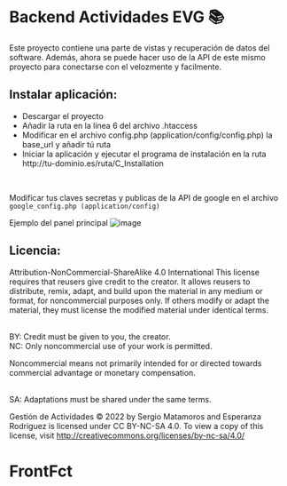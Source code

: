 <h1>Backend Actividades EVG 📚</h1>

<p>Este proyecto contiene una parte de vistas y recuperación de datos del software. Además, ahora se puede hacer uso de la API de este mismo proyecto para conectarse con el velozmente y facilmente.</p>

<h2>Instalar aplicación:</h2>
<ul>
  <li>Descargar el proyecto</li>
  <li>Añadir la ruta en la línea 6 del archivo .htaccess</li>
  <li>Modificar en el archivo config.php (application/config/config.php) la base_url y añadir tú ruta</li>
  <li>Iniciar la aplicación y ejecutar el programa de instalación en la ruta http://tu-dominio.es/ruta/C_Installation</li>
 </ul>
 
 <br>
 <p>Modificar tus claves secretas y publicas de la API de google en el archivo <code>google_config.php (application/config)</code></p>
 
 
 Ejemplo del panel principal
 ![image](https://user-images.githubusercontent.com/11336279/173252223-7ebdd4ef-5bca-4124-b289-1ffb8cf92e98.png)

<h2>Licencia:</h2>

Attribution-NonCommercial-ShareAlike 4.0 International
This license requires that reusers give credit to the creator. It allows reusers to distribute, remix, adapt, and build upon the material in any medium or format, for noncommercial purposes only. If others modify or adapt the material, they must license the modified material under identical terms.
<br><br>

BY: Credit must be given to you, the creator.
<br>
NC: Only noncommercial use of your work is permitted.<br>

Noncommercial means not primarily intended for or directed towards commercial advantage or monetary compensation.<br>
<br>

SA: Adaptations must be shared under the same terms.

Gestión de Actividades © 2022 by Sergio Matamoros and Esperanza Rodriguez is licensed under CC BY-NC-SA 4.0. To view a copy of this license, visit http://creativecommons.org/licenses/by-nc-sa/4.0/

 
# FrontFct #
